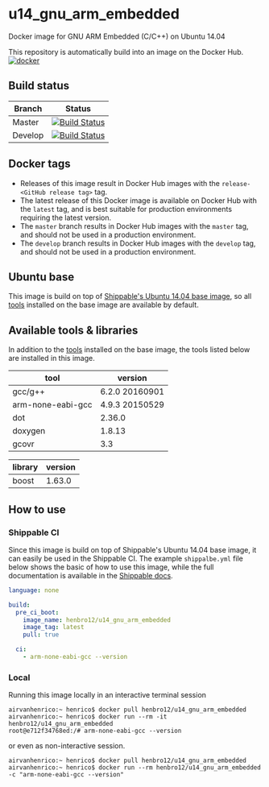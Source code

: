 # u14_gnu_arm_embedded
Docker image for GNU ARM Embedded (C/C++) on Ubuntu 14.04

This repository is automatically build into an image on the Docker Hub.  
<a href="https://hub.docker.com/r/henbro12/u14_gnu_arm_embedded/" target="_blank"> <img src="https://www.docker.com/sites/default/files/legal/small_h.png" alt="docker"/> </a>

## Build status
| Branch  | Status                                         |
| ------- | ---------------------------------------------- |
| Master  | [![Build Status][badge-master]][shippable-ci]  |
| Develop | [![Build Status][badge-develop]][shippable-ci] |

## Docker tags
- Releases of this image result in Docker Hub images with the `release-<GitHub release tag>` tag.
- The latest release of this Docker image is available on Docker Hub with the `latest` tag, and is best suitable for production environments requiring the latest version.
- The `master` branch results in Docker Hub images with the `master` tag, and should not be used in a production environment.
- The `develop` branch results in Docker Hub images with the `develop` tag, and should not be used in a production environment.

## Ubuntu base
This image is build on top of [Shippable's Ubuntu 14.04 base image](https://hub.docker.com/r/drydock/u14), so all [tools](http://docs.shippable.com/ci/supported/#tools) installed on the base image are available by default.

## Available tools & libraries
In addition to the [tools](http://docs.shippable.com/ci/supported/#tools) installed on the base image, the tools listed below are installed in this image.

| tool                  | version               |
| --------------------- | --------------------- |
| gcc/g++               | 6.2.0 20160901        |
| arm-none-eabi-gcc     | 4.9.3 20150529        |
| dot                   | 2.36.0                |
| doxygen               | 1.8.13                |
| gcovr                 | 3.3                   |

| library               | version               |
| --------------------- | --------------------- |
| boost                 | 1.63.0                |

## How to use
### Shippable CI
Since this image is build on top of Shippable's Ubuntu 14.04 base image, it can easily be used in the Shippable CI. The example `shippalbe.yml` file below shows the basic of how to use this image, while the full documentation is available in the [Shippable docs](http://docs.shippable.com/ci/shippableyml/#pre_ci_boot).

```yml
language: none

build:
  pre_ci_boot:
    image_name: henbro12/u14_gnu_arm_embedded
    image_tag: latest
    pull: true

  ci:
    - arm-none-eabi-gcc --version
```

### Local
Running this image locally in an interactive terminal session
```shell
airvanhenrico:~ henrico$ docker pull henbro12/u14_gnu_arm_embedded
airvanhenrico:~ henrico$ docker run --rm -it henbro12/u14_gnu_arm_embedded
root@e712f34768ed:/# arm-none-eabi-gcc --version
```
or even as non-interactive session.
```shell
airvanhenrico:~ henrico$ docker pull henbro12/u14_gnu_arm_embedded
airvanhenrico:~ henrico$ docker run --rm henbro12/u14_gnu_arm_embedded -c "arm-none-eabi-gcc --version"
```




[shippable-ci]:     https://app.shippable.com/github/vidavidorra/u14_gnu_arm_embedded
[badge-master]:     https://api.shippable.com/projects/58b1ce8b734ba00500664990/badge?branch=master
[badge-develop]:    https://api.shippable.com/projects/58b1ce8b734ba00500664990/badge?branch=develop
